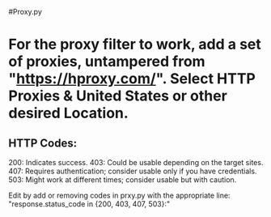 


#Proxy.py

# For the proxy filter to work, add a set of proxies, untampered from "https://hproxy.com/". Select HTTP Proxies & United States or other desired Location.

## HTTP Codes:
200: Indicates success.
403: Could be usable depending on the target sites.
407: Requires authentication; consider usable only if you have credentials.
503: Might work at different times; consider usable but with caution.

Edit by add or removing codes in prxy.py with the appropriate line: "response.status_code in {200, 403, 407, 503}:"
